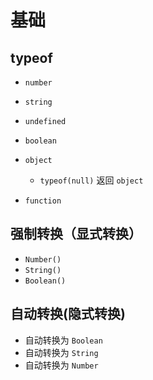 # 基础

## typeof

+ `number`
+ `string`
+ `undefined`
+ `boolean`
+ `object`

  + `typeof(null)` 返回 `object`

+ `function`

## 强制转换（显式转换）

+ `Number()`
+ `String()`
+ `Boolean()`

## 自动转换(隐式转换)

+ 自动转换为 `Boolean`
+ 自动转换为 `String`
+ 自动转换为 `Number`
